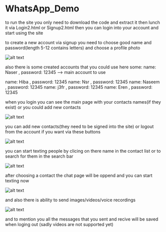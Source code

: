 # WhatsApp_Demo
to run the site you only need to download the code and extract it then lunch it via Login2.html or Signup2.html then you can login into your account and start using the site

to create a new account via signup you need to choose good name and password(length 5-12 contains letters) and choose a profile photo

![alt text](https://github.com/NaserDawod/WhatsApp_Demo/blob/main/siteimg/signup.png?raw=true)

also there is some created accounts that you could use here some:
name: Naser , password: 12345  --> main account to use

name: Hiba , password: 12345
name: Nsr , password: 12345
name: Naseem , password: 12345
name: j3fr , password: 12345
name: Eren , password: 12345

when you login you can see the main page with your contacts names(if they exist) or you could add new contacts

![alt text](https://github.com/NaserDawod/WhatsApp_Demo/blob/main/siteimg/mainPage.png?raw=true)

you can add new contacts(they need to be signed into the site) or logout from the account if you want via these buttons

![alt text](https://github.com/NaserDawod/WhatsApp_Demo/blob/main/siteimg/logout_add_btn.png?raw=true)

you can start texting people by clicing on there name in the contact list or to search for them in the search bar

![alt text](https://github.com/NaserDawod/WhatsApp_Demo/blob/main/siteimg/search.png?raw=true)

after choosing a contact the chat page will be oppend and you can start texting now

![alt text](https://github.com/NaserDawod/WhatsApp_Demo/blob/main/siteimg/chatPage.png?raw=true)

and also there is ability to send images/videos/voice recordings

![alt text](https://github.com/NaserDawod/WhatsApp_Demo/blob/main/siteimg/files.png?raw=true)

and to mention you all the messages that you sent and recive will be saved when loging out (sadly videos are not supported yet)
